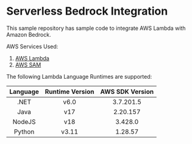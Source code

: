 # Serverless Bedrock Integration
This sample repository has sample code to integrate AWS Lambda with Amazon Bedrock.

AWS Services Used:
1. [AWS Lambda](https://aws.amazon.com/lambda/)
2. [AWS SAM](https://aws.amazon.com/serverless/sam/)

The following Lambda Language Runtimes are supported:

| Language | Runtime Version    | AWS SDK Version |
| :---:   | :---: | :---: |
| .NET  | v6.0   | 3.7.201.5 |
| Java | v17 | 2.20.157 |
| NodeJS | v18 | 3.428.0 |
| Python | v3.11 | 1.28.57 |